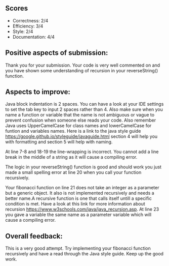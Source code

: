## Scores

- Correctness:    2/4
- Efficiency:     3/4
- Style:          2/4
- Documentation:  4/4

## Positive aspects of submission:

Thank you for your submission. Your code is very well commented on and you have shown some understanding
of recursion in your reverseString() function.

## Aspects to improve:

Java block indentation is 2 spaces. You can have a look at your IDE settings to set the
tab key to input 2 spaces rather than 4. Also make sure when you name a function or 
variable that the name is not ambiguous or vague to prevent confusion when someone else
reads your code. Also remember Java uses UpperCamelCase for class names and lowerCamelCase
for funtion and variables names. Here is a link to the java style guide 
https://google.github.io/styleguide/javaguide.html section 4 will help you with formatting
and section 5 will help with naming.

At line 7-8 and 18-19 the line-wrapping is incorrect. You cannot add a line break in the middle
of a string as it will cause a compiling error.

The logic in your reverseString() function is good and should work you just made a small spelling
error at line 20 when you call your function recursively.

Your fibonacci function on line 21 does not take an integer as a parameter but a generic object. 
It also is not implemented recursively and needs a better name.A recursive function is one that calls 
itself untill a specific condition is met. Have a look at this link for more information about 
recursion https://www.w3schools.com/java/java_recursion.asp. At line 23 you gave a variable the 
same name as a parameter variable which will cause a compiling error.


## Overall feedback:

This is a very good attempt. Try implementing your fibonacci function recursively and have a read through 
the Java style guide. Keep up the good work.





